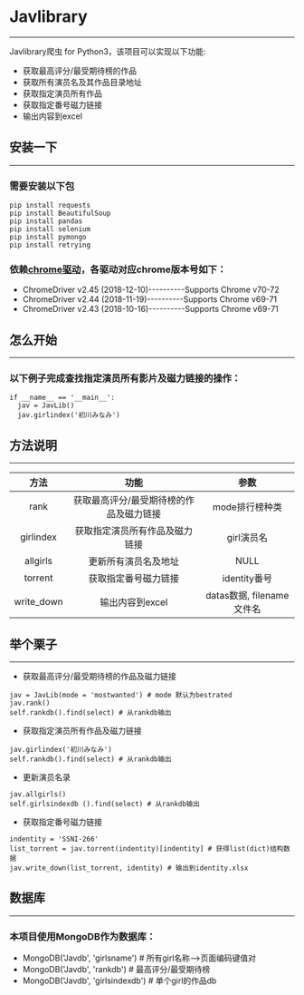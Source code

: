 # Javlibrary
-----------------------------------
Javlibrary爬虫 for Python3，该项目可以实现以下功能:
* 获取最高评分/最受期待榜的作品
* 获取所有演员名及其作品目录地址
* 获取指定演员所有作品
* 获取指定番号磁力链接
* 输出内容到excel

## 安装一下
---------------------------------
### 需要安装以下包
  ```Pyhon
  pip install requests
  pip install BeautifulSoup
  pip install pandas
  pip install selenium
  pip install pymongo
  pip install retrying
  ```
### 依赖[chrome驱动](http://blog.csdn.net/guodongxiaren "chrome驱动下载")，各驱动对应chrome版本号如下：
* ChromeDriver v2.45 (2018-12-10)----------Supports Chrome v70-72
* ChromeDriver v2.44 (2018-11-19)----------Supports Chrome v69-71
* ChromeDriver v2.43 (2018-10-16)----------Supports Chrome v69-71

## 怎么开始
----------------------------------
### 以下例子完成查找指定演员所有影片及磁力链接的操作：
  ```Pyhon
  if __name__ == '__main__':
    jav = JavLib()
    jav.girlindex('初川みなみ')
  ```

## 方法说明
--------------------------
|方法|功能|参数|
| :----------: | :-----------:|:-----------:|
| rank   | 获取最高评分/最受期待榜的作品及磁力链接  | mode排行榜种类 |
| girlindex   |  获取指定演员所有作品及磁力链接  | girl演员名 |
| allgirls   |  更新所有演员名及地址  | NULL |
| torrent   |  获取指定番号磁力链接   | identity番号 |
| write_down   |  输出内容到excel   | datas数据, filename文件名 |

## 举个栗子
----------------------------
* 获取最高评分/最受期待榜的作品及磁力链接
```Pyhon
jav = JavLib(mode = 'mostwanted') # mode 默认为bestrated
jav.rank()
self.rankdb().find(select) # 从rankdb输出
```
* 获取指定演员所有作品及磁力链接
```Pyhon
jav.girlindex('初川みなみ')
self.rankdb().find(select) # 从rankdb输出
```
* 更新演员名录
```Pyhon
jav.allgirls()
self.girlsindexdb ().find(select) # 从rankdb输出
```
* 获取指定番号磁力链接
```Pyhon
indentity = 'SSNI-266'
list_torrent = jav.torrent(indentity)[indentity] # 获得list(dict)结构数据
jav.write_down(list_torrent, identity) # 输出到identity.xlsx
```

## 数据库
-------------------------------------------
### 本项目使用MongoDB作为数据库：
* MongoDB('Javdb', 'girlsname')  # 所有girl名称—>页面编码键值对
* MongoDB('Javdb', 'rankdb')  # 最高评分/最受期待榜
* MongoDB('Javdb', 'girlsindexdb')  # 单个girl的作品db
